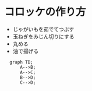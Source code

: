 # コロッケの作り方

 * じゃがいもを茹でてつぶす
 * 玉ねぎをみじん切りにする
 * 丸める
 * 油で揚げる

```mermaid
  graph TD;
      A-->B;
      A-->C;
      B-->D;
      C-->D;
```
